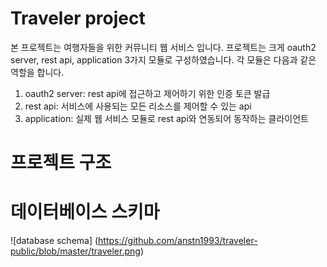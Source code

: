 Traveler project
================

본 프로젝트는 여행자들을 위한 커뮤니티 웹 서비스 입니다. 프로젝트는 크게 oauth2 server, rest api, application 3가지 모듈로 구성하였습니다. 
각 모듈은 다음과 같은 역할을 합니다. 

1. oauth2 server: rest api에 접근하고 제어하기 위한 인증 토큰 발급
2. rest api: 서비스에 사용되는 모든 리소스를 제어할 수 있는 api
3. application: 실제 웹 서비스 모듈로 rest api와 연동되어 동작하는 클라이언트

# 프로젝트 구조

# 데이터베이스 스키마
![database schema] (https://github.com/anstn1993/traveler-public/blob/master/traveler.png)
